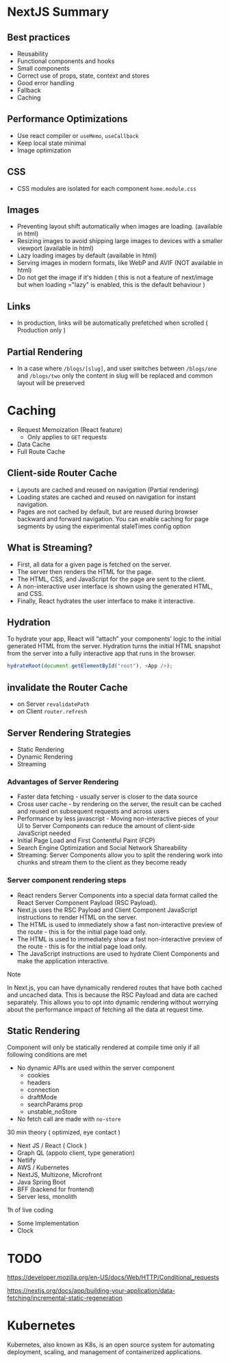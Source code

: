 # NextJS Summary

## Best practices

- Reusability
- Functional components and hooks
- Small components
- Correct use of props, state, context and stores
- Good error handling
- Fallback
- Caching

## Performance Optimizations

- Use react compiler or `useMemo`, `useCallback`
- Keep local state minimal
- Image optimization

## CSS

- CSS modules are isolated for each component `home.module.css`

## Images

- Preventing layout shift automatically when images are loading. (available in html)
- Resizing images to avoid shipping large images to devices with a smaller viewport (available in html)
- Lazy loading images by default (available in html)
- Serving images in modern formats, like WebP and AVIF (NOT available in html)
- Do not get the image if it's hidden ( this is not a feature of next/image but when loading ="lazy" is enabled, this is the default behaviour )

## Links

- In production, links will be automatically prefetched when scrolled ( Production only )

## Partial Rendering

- In a case where `/blogs/[slug]`, and user switches between `/blogs/one` and `/blogs/two`
  only the content in slug will be replaced and common layout will be preserved

# Caching

- Request Memoization (React feature)
  - Only applies to `GET` requests
- Data Cache
- Full Route Cache

## Client-side Router Cache

- Layouts are cached and reused on navigation (Partial rendering)
- Loading states are cached and reused on navigation for instant navigation.
- Pages are not cached by default, but are reused during browser backward and forward navigation. You can enable caching for page segments by using the experimental staleTimes config option

## What is Streaming?

- First, all data for a given page is fetched on the server.
- The server then renders the HTML for the page.
- The HTML, CSS, and JavaScript for the page are sent to the client.
- A non-interactive user interface is shown using the generated HTML, and CSS.
- Finally, React hydrates the user interface to make it interactive.

## Hydration

To hydrate your app, React will “attach” your components’ logic to the initial generated HTML from the server. Hydration turns the initial HTML snapshot from the server into a fully interactive app that runs in the browser.

```js
hydrateRoot(document.getElementById("root"), <App />);
```

## invalidate the Router Cache

- on Server `revalidatePath`
- on Client `router.refresh`

## Server Rendering Strategies

- Static Rendering
- Dynamic Rendering
- Streaming

### Advantages of Server Rendering

- Faster data fetching - usually server is closer to the data source
- Cross user cache - by rendering on the server, the result can be cached and reused on subsequent requests and across users
- Performance by less javascript - Moving non-interactive pieces of your UI to Server Components can reduce the amount of client-side JavaScript needed
- Initial Page Load and First Contentful Paint (FCP)
- Search Engine Optimization and Social Network Shareability
- Streaming: Server Components allow you to split the rendering work into chunks and stream them to the client as they become ready

### Server component rendering steps

- React renders Server Components into a special data format called the React Server Component Payload (RSC Payload).
- Next.js uses the RSC Payload and Client Component JavaScript instructions to render HTML on the server.
- The HTML is used to immediately show a fast non-interactive preview of the route - this is for the initial page load only.
- The HTML is used to immediately show a fast non-interactive preview of the route - this is for the initial page load only.
- The JavaScript instructions are used to hydrate
  Client Components and make the application interactive.

> [!NOTE]
> In Next.js, you can have dynamically rendered routes that have both cached and uncached data.
> This is because the RSC Payload and data are cached separately. This allows you to opt into
> dynamic rendering without worrying about the performance impact of fetching all the data at request time.

## Static Rendering

Component will only be statically rendered at compile time only if all following conditions are met

- No dynamic APIs are used within the server component
  - cookies
  - headers
  - connection
  - draftMode
  - searchParams prop
  - unstable_noStore
- No fetch call are made with `no-store`

30 min theory ( optimized, eye contact )

- Next JS / React ( Clock )
- Graph QL (appolo client, type generation)
- Netlify
- AWS / Kubernetes
- NextJS, Multizone, Microfront
- Java Spring Boot
- BFF (backend for frontend)
- Server less, monolith

1h of live coding

- Some Implementation
- Clock

# TODO

https://developer.mozilla.org/en-US/docs/Web/HTTP/Conditional_requests

https://nextjs.org/docs/app/building-your-application/data-fetching/incremental-static-regeneration

# Kubernetes

Kubernetes, also known as K8s, is an open source system for automating deployment, scaling, and management of containerized applications.
